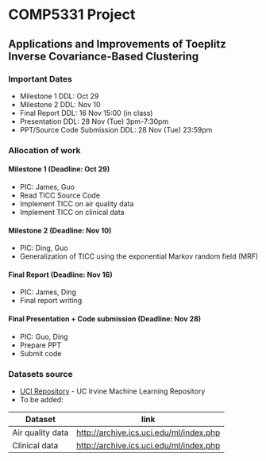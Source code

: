 # COMP5331 Project 

## Applications and Improvements of Toeplitz Inverse Covariance-Based Clustering

### Important Dates

  - Milestone 1 DDL: Oct 29
  - Milestone 2 DDL: Nov 10
  - Final Report DDL: 16 Nov 15:00 (in class)
  - Presentation DDL: 28 Nov (Tue) 3pm-7:30pm	
  - PPT/Source Code Submission DDL: 28 Nov (Tue) 23:59pm

### Allocation of work
#### Milestone 1 (Deadline: Oct 29)
  - PIC: James, Guo
  - Read TICC Source Code
  - Implement TICC on air quality data
  - Implement TICC on clinical data
#### Milestone 2 (Deadline: Nov 10)
  - PIC: Ding, Guo
  - Generalization of TICC using the exponential Markov random field (MRF)
#### Final Report  (Deadline: Nov 16)
  - PIC: James, Ding
  - Final report writing
#### Final Presentation + Code submission (Deadline: Nov 28)
   - PIC: Guo, Ding
   - Prepare PPT
   - Submit code

### Datasets source
* [UCI Repository] -  UC Irvine Machine Learning Repository
* To be added:

| Dataset | link |
| ------ | ------ |
| Air quality data | http://archive.ics.uci.edu/ml/index.php|
| Clinical data | http://archive.ics.uci.edu/ml/index.php|



   [UCI Repository]: <http://archive.ics.uci.edu/ml/datasets.html>
